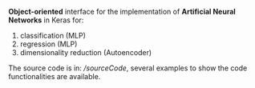 **Object-oriented** interface for the implementation of **Artificial Neural Networks** in Keras for:


1. classification (MLP)
2. regression (MLP)
3. dimensionality reduction (Autoencoder)

The source code is in: _/sourceCode_, several examples to show the code functionalities are available.